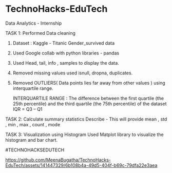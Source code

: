 # TechnoHacks-EduTech
Data Analytics - Internship 

TASK 1: Performed Data cleaning
1. Dataset : Kaggle - Titanic Gender_survived data
2. Used Google collab with python libraries - pandas
3. Used Head, tail, info , samples to display the data.
4. Removed missing values used isnull, dropna, duplicates.
5. Removed OUTLIERS( Data points lies far away from other values ) using interquartile range.

   INTERQUARTILE RANGE : The difference between the first quartile (the 25th percentile) and the third quartile (the 75th percentile) of the dataset
                                                 IQR = Q3 – Q1
   
TASK 2: Calculate summary statistics
Describe -  This will provide mean , std , min , max , count , mode

TASK 3: Visualization using Histogram
Used Matplot library to visualize the histogram and bar chart.




#TECHNOHACKSEDUTECH

https://github.com/MeenaBugatha/TechnoHacks-EduTech/assets/141447329/6b108b4a-49d5-404f-b69c-79dfa22e3aea

